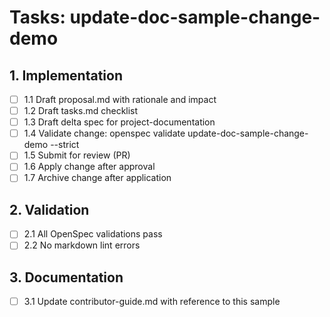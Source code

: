 # Tasks: update-doc-sample-change-demo

## 1. Implementation
- [ ] 1.1 Draft proposal.md with rationale and impact
- [ ] 1.2 Draft tasks.md checklist
- [ ] 1.3 Draft delta spec for project-documentation
- [ ] 1.4 Validate change: openspec validate update-doc-sample-change-demo --strict
- [ ] 1.5 Submit for review (PR)
- [ ] 1.6 Apply change after approval
- [ ] 1.7 Archive change after application

## 2. Validation
- [ ] 2.1 All OpenSpec validations pass
- [ ] 2.2 No markdown lint errors

## 3. Documentation
- [ ] 3.1 Update contributor-guide.md with reference to this sample
